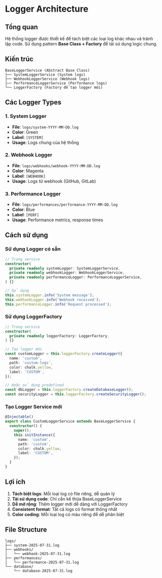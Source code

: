 # Logger Architecture

## Tổng quan

Hệ thống logger được thiết kế để tách biệt các loại log khác nhau và tránh lặp code. Sử dụng pattern **Base Class + Factory** để tái sử dụng logic chung.

## Kiến trúc

```
BaseLoggerService (Abstract Base Class)
├── SystemLoggerService (System logs)
├── WebhookLoggerService (Webhook logs)
├── PerformanceLoggerService (Performance logs)
└── LoggerFactory (Factory để tạo logger mới)
```

## Các Logger Types

### 1. System Logger

- **File**: `logs/system-YYYY-MM-DD.log`
- **Color**: Green
- **Label**: `[SYSTEM]`
- **Usage**: Logs chung của hệ thống

### 2. Webhook Logger

- **File**: `logs/webhooks/webhook-YYYY-MM-DD.log`
- **Color**: Magenta
- **Label**: `[WEBHOOK]`
- **Usage**: Logs từ webhook (GitHub, GitLab)

### 3. Performance Logger

- **File**: `logs/performances/performance-YYYY-MM-DD.log`
- **Color**: Blue
- **Label**: `[PERF]`
- **Usage**: Performance metrics, response times

## Cách sử dụng

### Sử dụng Logger có sẵn

```typescript
// Trong service
constructor(
  private readonly systemLogger: SystemLoggerService,
  private readonly webhookLogger: WebhookLoggerService,
  private readonly performanceLogger: PerformanceLoggerService,
) {}

// Sử dụng
this.systemLogger.info('System message');
this.webhookLogger.info('Webhook received');
this.performanceLogger.info('Request processed');
```

### Sử dụng LoggerFactory

```typescript
// Trong service
constructor(
  private readonly loggerFactory: LoggerFactory,
) {}

// Tạo logger mới
const customLogger = this.loggerFactory.createLogger({
  name: 'custom',
  path: 'custom-logs',
  color: chalk.yellow,
  label: 'CUSTOM',
});

// Hoặc sử dụng predefined
const dbLogger = this.loggerFactory.createDatabaseLogger();
const securityLogger = this.loggerFactory.createSecurityLogger();
```

### Tạo Logger Service mới

```typescript
@Injectable()
export class CustomLoggerService extends BaseLoggerService {
  constructor() {
    super();
    this.initInstance({
      name: 'custom',
      path: 'custom',
      color: chalk.yellow,
      label: 'CUSTOM',
    });
  }
}
```

## Lợi ích

1. **Tách biệt logs**: Mỗi loại log có file riêng, dễ quản lý
2. **Tái sử dụng code**: Chỉ cần kế thừa BaseLoggerService
3. **Dễ mở rộng**: Thêm logger mới dễ dàng với LoggerFactory
4. **Consistent format**: Tất cả logs có format thống nhất
5. **Color coding**: Mỗi loại log có màu riêng để dễ phân biệt

## File Structure

```
logs/
├── system-2025-07-31.log
├── webhooks/
│   └── webhook-2025-07-31.log
├── performances/
│   └── performance-2025-07-31.log
└── database/
    └── database-2025-07-31.log
```
